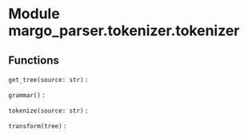 Module margo_parser.tokenizer.tokenizer
=======================================

Functions
---------

    
`get_tree(source: str)`
:   

    
`grammar()`
:   

    
`tokenize(source: str)`
:   

    
`transform(tree)`
:
